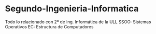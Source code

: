 # Segundo-Ingenieria-Informatica
Todo lo relacionado con 2º de Ing. Informática de la ULL
SSOO: Sistemas Operativos
EC: Estructura de Computadores
